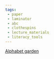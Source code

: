 ```yaml
---
tags:
 - paper
 - laminator
 - abc
 - clothespins
 - lecture_materials
 - literacy_tools
---
```

[Alphabet garden](https://www.facebook.com/reel/634843651841927)